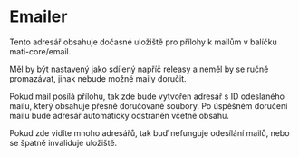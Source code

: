 Emailer
=======

Tento adresář obsahuje dočasné uložiště pro přílohy k mailům v balíčku mati-core/email.

Měl by být nastavený jako sdílený napříč releasy a neměl by se ručně promazávat, jinak nebude možné maily doručit.

Pokud mail posílá přílohu, tak zde bude vytvořen adresář s ID odeslaného mailu, který obsahuje přesně doručované soubory. Po úspěšném doručení mailu bude adresář automaticky odstraněn včetně obsahu.

Pokud zde vidíte mnoho adresářů, tak buď nefunguje odesílání mailů, nebo se špatně invaliduje uložiště.